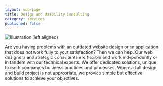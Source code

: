 ```yaml
---
layout: sub-page
title: Design and Usability Consulting
category: services
published: false
---
```


![Illustration (left aligned)](/media/customisation-dp.svg)

Are you having problems with an outdated website design or an application that does not work fully to your satisfaction? Then we can help. Our web designers and strategic consultants are flexible and work independently or in tandem with our technical experts. We offer dedicated solutions, unique to each company´s business practices and processes. Where a full design and build project is not appropriate, we provide simple but effective solutions to achieve your objectives. 
